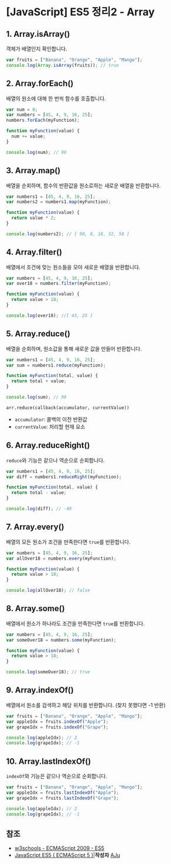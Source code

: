 # [JavaScript] ES5 정리2 - Array



## 1. Array.isArray()

객체가 배열인지 확인합니다.

```javascript
var fruits = ["Banana", "Orange", "Apple", "Mango"];
console.log(Array.isArray(fruits)); // true
```



## 2. Array.forEach()

배열의 원소에 대해 한 번씩 함수를 호출합니다.

```javascript
var num = 0;
var numbers = [45, 4, 9, 16, 25];
numbers.forEach(myFunction);

function myFunction(value) {
  num += value;
}

console.log(num); // 99
```



## 3. Array.map()

배열을 순회하며, 함수의 반환값을 원소로하는 새로운 배열을 반환합니다.

```javascript
var numbers1 = [45, 4, 9, 16, 25];
var numbers2 = numbers1.map(myFunction);

function myFunction(value) {
  return value * 2;
}

console.log(numbers2); // [ 90, 8, 18, 32, 50 ]
```



## 4. Array.filter()

배열에서 조건에 맞는 원소들을 모아 새로운 배열을 반환합니다.

```javascript
var numbers = [45, 4, 9, 16, 25];
var over18 = numbers.filter(myFunction);

function myFunction(value) {
  return value > 18;
}

console.log(over18); //[ 45, 25 ]
```



## 5. Array.reduce()

배열을 순회하며, 원소값을 통해 새로운 값을 만들어 반환합니다.

```javascript
var numbers1 = [45, 4, 9, 16, 25];
var sum = numbers1.reduce(myFunction);

function myFunction(total, value) {
  return total + value;
}

console.log(sum); // 99
```

`arr.reduce(callback(accumulator, currentValue))`

* `accumulator`: 콜백의 이전 반환값
* `currentValue`: 처리할 현재 요소



## 6. Array.reduceRight()

`reduce`와 기능은 같으나 역순으로 순회합니다.

```javascript
var numbers1 = [45, 4, 9, 16, 25];
var diff = numbers1.reduceRight(myFunction);

function myFunction(total, value) {
  return total - value;
}

console.log(diff); // -49
```



## 7. Array.every()

배열의 모든 원소가 조건을 만족한다면 `true`를 반환합니다.

```javascript
var numbers = [45, 4, 9, 16, 25];
var allOver18 = numbers.every(myFunction);

function myFunction(value) {
  return value > 18;
}

console.log(allOver18); // false
```



## 8. Array.some()

배열에서 원소가 하나라도 조건을 만족한다면 `true`를 반환합니다.

```javascript
var numbers = [45, 4, 9, 16, 25];
var someOver18 = numbers.some(myFunction);

function myFunction(value) {
  return value > 18;
}

console.log(someOver18); // true
```



## 9. Array.indexOf()

배열에서 원소를  검색하고 해당 위치를 반환합니다. (찾지 못했다면 -1 반환)

```javascript
var fruits = ["Banana", "Orange", "Apple", "Mango"];
var appleIdx = fruits.indexOf("Apple");
var grapeIdx = fruits.indexOf("Grape");

console.log(appleIdx); // 2
console.log(grapeIdx); // -1
```



## 10. Array.lastIndexOf()

`indexOf`와 기능은 같으나 역순으로 순회합니다.

```javascript
var fruits = ["Banana", "Orange", "Apple", "Mango"];
var appleIdx = fruits.lastIndexOf("Apple");
var grapeIdx = fruits.lastIndexOf("Grape");

console.log(appleIdx); // 2
console.log(grapeIdx); // -1
```



## 참조

* [w3schools - ECMAScript 2009 - ES5](https://www.w3schools.com/js/js_es5.asp)
* [JavaScript ES5 ( ECMAScript 5 )](https://blog.naver.com/zoz0312/221670693965)|**작성자** [AJu](https://blog.naver.com/zoz0312)






